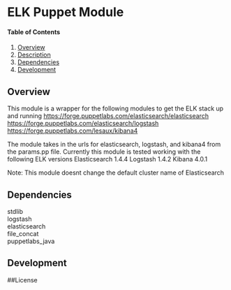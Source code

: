 # ELK Puppet Module

#### Table of Contents
1. [Overview](#overview)
2. [Description](#description)
3. [Dependencies](#dependencies)
4. [Development](#development)

## Overview
This module is a wrapper for the following modules to get the ELK stack up and running
https://forge.puppetlabs.com/elasticsearch/elasticsearch
https://forge.puppetlabs.com/elasticsearch/logstash
https://forge.puppetlabs.com/lesaux/kibana4

The module takes in the urls for elasticsearch, logstash, and kibana4 from the params.pp file.
Currently this module is tested working with the following ELK versions
Elasticsearch 1.4.4
Logstash 1.4.2
Kibana 4.0.1

Note: This module doesnt change the default cluster name of Elasticsearch

## Dependencies
stdlib  
logstash  
elasticsearch  
file_concat  
puppetlabs_java  

## Development

##License
